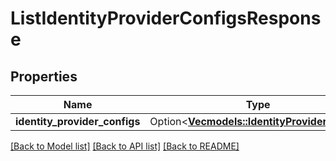 # ListIdentityProviderConfigsResponse

## Properties

Name | Type | Description | Notes
------------ | ------------- | ------------- | -------------
**identity_provider_configs** | Option<[**Vec<models::IdentityProviderConfig>**](IdentityProviderConfig.md)> |  | [optional]

[[Back to Model list]](../README.md#documentation-for-models) [[Back to API list]](../README.md#documentation-for-api-endpoints) [[Back to README]](../README.md)


